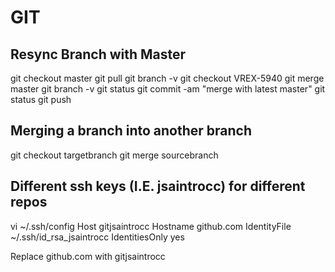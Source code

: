 # GIT
## Resync Branch with Master

git checkout master
git pull
git branch -v
git checkout VREX-5940
git merge master
git branch -v
git status
git commit -am "merge with latest master"
git status
git push

## Merging a branch into another branch
git checkout targetbranch
git merge sourcebranch

## Different ssh keys (I.E. jsaintrocc) for different repos
vi ~/.ssh/config
Host gitjsaintrocc
    Hostname github.com
    IdentityFile ~/.ssh/id_rsa_jsaintrocc
    IdentitiesOnly yes

Replace github.com with gitjsaintrocc

<!--stackedit_data:
eyJoaXN0b3J5IjpbLTYyMzQ3ODI1LC0xMTA5MzE5NjAsMjgwMj
M5NDExLDE5NjU4NzkwODldfQ==
-->